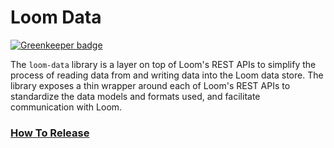 # Loom Data

[![Greenkeeper badge](https://badges.greenkeeper.io/openlattice/lattice-js.svg)](https://greenkeeper.io/)

The `loom-data` library is a layer on top of Loom's REST APIs to simplify the process of reading data from and
writing data into the Loom data store. The library exposes a thin wrapper around each of Loom's REST APIs to
standardize the data models and formats used, and facilitate communication with Loom.

### [How To Release](docs/HowToRelease.md)
